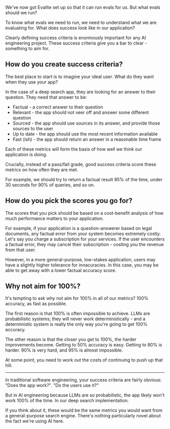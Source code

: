 We've now got Evalite set up so that it can run evals for us. But what evals should we run?

To know what evals we need to run, we need to understand what we are evaluating for. What does success look like in our application?

Clearly defining success criteria is enormously important for any AI engineering project. These success criteria give you a bar to clear - something to aim for.

## How do you create success criteria?

The best place to start is to imagine your ideal user. What do they want when they use your app?

In the case of a deep search app, they are looking for an answer to their question. They need that answer to be:

- Factual - a correct answer to their question
- Relevant - the app should not veer off and answer some different question
- Sourced - the app should use sources in its answer, and provide those sources to the user
- Up to date - the app should use the most recent information available
- Fast (ish) - the app should return an answer in a reasonable time frame

Each of these metrics will form the basis of how well we think our application is doing.

Crucially, instead of a pass/fail grade, good success criteria score these metrics on how often they are met.

For example, we should try to return a factual result 85% of the time, under 30 seconds for 90% of queries, and so on.

## How do you pick the scores you go for?

The scores that you pick should be based on a cost-benefit analysis of how much performance matters to your application.

For example, if your application is a question-answerer based on legal documents, any factual error from your system becomes extremely costly. Let's say you charge a subscription for your services. If the user encounters a factual error, they may cancel their subscription - costing you the revenue from that user.

However, in a more general-purpose, low-stakes application, users may have a slightly higher tolerance for innacuracies. In this case, you may be able to get away with a lower factual accuracy score.

## Why not aim for 100%?

It's tempting to ask why not aim for 100% in all of our metrics? 100% accuracy, as fast as possible.

The first reason is that 100% is often impossible to achieve. LLMs are probabilistic systems; they will never work deterministically - and a deterministic system is really the only way you're going to get 100% accuracy.

The other reason is that the closer you get to 100%, the harder improvements become. Getting to 50% accuracy is easy. Getting to 80% is harder. 90% is very hard, and 95% is almost impossible.

At some point, you need to work out the costs of continuing to push up that hill.

---

In traditional software engineering, your success criteria are fairly obvious: "Does the app work?". "Do the users use it?"

But in AI engineering because LLMs are so probabilistic, the app likely won't work 100% of the time. In our deep search implementation.

If you think about it, these would be the same metrics you would want from a general-purpose search engine. There's nothing particularly novel about the fact we're using AI here.
